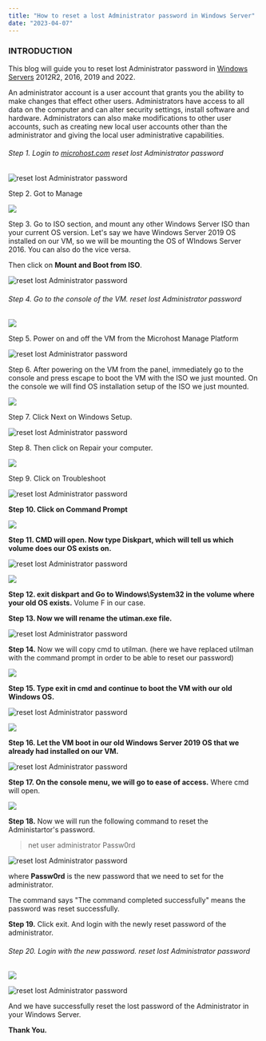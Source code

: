 ```yaml
---
title: "How to reset a lost Administrator password in Windows Server"
date: "2023-04-07"
---
```


### INTRODUCTION

This blog will guide you to reset lost Administrator password in [Windows Servers](https://utho.com/docs/tutorial/how-to-connect-to-a-windows-server-using-remote-desktop-protocol-rdp/) 2012R2, 2016, 2019 and 2022.

An administrator account is a user account that grants you the ability to make changes that effect other users. Administrators have access to all data on the computer and can alter security settings, install software and hardware. Administrators can also make modifications to other user accounts, such as creating new local user accounts other than the administrator and giving the local user administrative capabilities.

###### Step 1. Login to [microhost.com](https://cloud.microhost.com/login) reset lost Administrator password

![reset lost Administrator password](images/Screenshot_1-34.png)

Step 2. Got to Manage

![](images/Screenshot_2-42-1024x298.png)

Step 3. Go to ISO section, and mount any other Windows Server ISO than your current OS version. Let's say we have Windows Server 2019 OS installed on our VM, so we will be mounting the OS of WIndows Server 2016. You can also do the vice versa.

Then click on **Mount and Boot from ISO**.

![reset lost Administrator password](images/Screenshot_3-30-1024x466.png)

###### Step 4. Go to the console of the VM. reset lost Administrator password

![](images/Screenshot_4-34-1024x199.png)

Step 5. Power on and off the VM from the Microhost Manage Platform

![reset lost Administrator password](images/Screenshot_5-27-1024x385.png)

Step 6. After powering on the VM from the panel, immediately go to the console and press escape to boot the VM with the ISO we just mounted. On the console we will find OS installation setup of the ISO we just mounted.

![](images/Screenshot_6-26-1024x769.png)

Step 7. Click Next on Windows Setup.

![reset lost Administrator password](images/Screenshot_7-23-1024x762.png)

Step 8. Then click on Repair your computer.

![](images/Screenshot_7.1-1024x673.png)

Step 9. Click on Troubleshoot

![reset lost Administrator password](images/Screenshot_8-23-1024x765.png)

**Step 10. Click on Command Prompt**

![](images/Screenshot_9-19-1024x766.png)

**Step 11. CMD will open. Now type Diskpart, which will tell us which volume does our OS exists on.**

![reset lost Administrator password](images/Screenshot_10-13-1024x767.png)

![](images/Screenshot_11-12-1024x772.png)

**Step 12. exit diskpart and Go to Windows\\System32 in the volume where your old OS exists.** Volume F in our case.

**Step 13. Now we will rename the utiman.exe file.**

![reset lost Administrator password](images/Screenshot_12-14-1024x770.png)

**Step 14.** Now we will copy cmd to utilman. (here we have replaced utilman with the command prompt in order to be able to reset our password)

![](images/Screenshot_13-10-1024x767.png)

**Step 15. Type exit in cmd and continue to boot the VM with our old Windows OS.**

![reset lost Administrator password](images/Screenshot_14-9-1024x771.png)

![](images/Screenshot_15-8-1024x767.png)

**Step 16. Let the VM boot in our old Windows Server 2019 OS that we already had installed on our VM.**

![reset lost Administrator password](images/Screenshot_16-5-1024x766.png)

**Step 17. On the console menu, we will go to ease of access.** Where cmd will open.

![](images/Screenshot_17-5-1024x761.png)

**Step 18.** Now we will run the following command to reset the Administartor's password.

> net user administrator Passw0rd

![reset lost Administrator password](images/Screenshot_18-5-1024x769.png)

where **Passw0rd** is the new password that we need to set for the administrator.

The command says "The command completed successfully" means the password was reset successfully.

**Step 19.** Click exit. And login with the newly reset password of the administrator.

###### Step 20. Login with the new password. reset lost Administrator password

![](images/Screenshot_19-9-1024x764.png)

![reset lost Administrator password](images/Screenshot_20-5-1024x770.png)

And we have successfully reset the lost password of the Administrator in your Windows Server.

**Thank You.**
